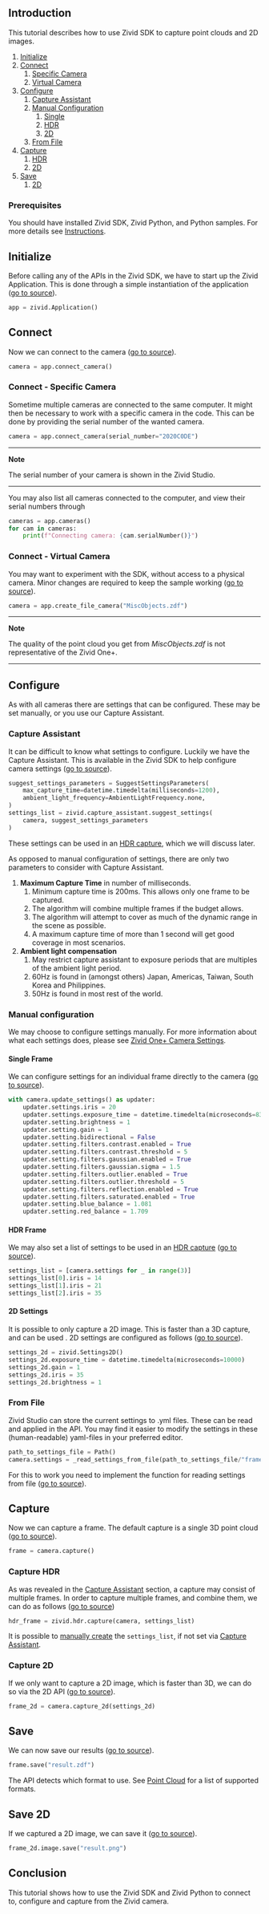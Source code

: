 ## Introduction

This tutorial describes how to use Zivid SDK to capture point clouds and 2D images.

1. [Initialize](#initialize)
2. [Connect](#connect)
   1. [Specific Camera](#connect---specific-camera)
   2. [Virtual Camera](#connect---virtual-camera)
3. [Configure](#configure)
   1. [Capture Assistant](#capture-assistant)
   2. [Manual Configuration](#manual-configuration)
      1. [Single](#single-frame)
      2. [HDR](#hdr-frame)
      3. [2D](#2d-settings)
   3. [From File](#from-file)
4. [Capture](#capture)
    1. [HDR](#capture-hdr)
    2. [2D](#capture-2d)
5. [Save](#save)
    1. [2D](#save-2d)

### Prerequisites

You should have installed Zivid SDK, Zivid Python, and Python samples. For more details see [Instructions][installation-instructions-url].

## Initialize

Before calling any of the APIs in the Zivid SDK, we have to start up the Zivid Application. This is done through a simple instantiation of the application ([go to source][start_app-url]).
```python
app = zivid.Application()
```

## Connect

Now we can connect to the camera ([go to source][connect-url]).
```python
camera = app.connect_camera()
```

### Connect - Specific Camera

Sometime multiple cameras are connected to the same computer. It might then be necessary to work with a specific camera in the code. This can be done by providing the serial number of the wanted camera.
```python
camera = app.connect_camera(serial_number="2020C0DE")
```

---
**Note** 

The serial number of your camera is shown in the Zivid Studio.

---

You may also list all cameras connected to the computer, and view their serial numbers through
```python
cameras = app.cameras()
for cam in cameras:
    print(f"Connecting camera: {cam.serialNumber()}")
```

### Connect - Virtual Camera

You may want to experiment with the SDK, without access to a physical camera. Minor changes are required to keep the sample working ([go to source][filecamera-url]).
```python
camera = app.create_file_camera("MiscObjects.zdf")
```

---
**Note**

The quality of the point cloud you get from *MiscObjects.zdf* is not representative of the Zivid One+.

---

## Configure

As with all cameras there are settings that can be configured. These may be set manually, or you use our Capture Assistant.

### Capture Assistant

It can be difficult to know what settings to configure. Luckily we have the Capture Assistant. This is available in the Zivid SDK to help configure camera settings ([go to source][captureassistant-url]).
```python
suggest_settings_parameters = SuggestSettingsParameters(
    max_capture_time=datetime.timedelta(milliseconds=1200),
    ambient_light_frequency=AmbientLightFrequency.none,
)
settings_list = zivid.capture_assistant.suggest_settings(
    camera, suggest_settings_parameters
)
```

These settings can be used in an [HDR capture](#capture-hdr), which we will discuss later.

As opposed to manual configuration of settings, there are only two parameters to consider with Capture Assistant.

1. **Maximum Capture Time** in number of milliseconds.
    1. Minimum capture time is 200ms. This allows only one frame to be captured.
    2. The algorithm will combine multiple frames if the budget allows.
    3. The algorithm will attempt to cover as much of the dynamic range in the scene as possible.
    4. A maximum capture time of more than 1 second will get good coverage in most scenarios.
2. **Ambient light compensation**
    1. May restrict capture assistant to exposure periods that are multiples of the ambient light period.
    2. 60Hz is found in (amongst others) Japan, Americas, Taiwan, South Korea and Philippines.
    3. 50Hz is found in most rest of the world.

### Manual configuration

We may choose to configure settings manually. For more information about what each settings does, please see [Zivid One+ Camera Settings][kb-camera_settings-url].

#### Single Frame

We can configure settings for an individual frame directly to the camera ([go to source][settings-url]).
```python
with camera.update_settings() as updater:
    updater.settings.iris = 20
    updater.settings.exposure_time = datetime.timedelta(microseconds=8333)
    updater.setting.brightness = 1
    updater.setting.gain = 1
    updater.setting.bidirectional = False
    updater.setting.filters.contrast.enabled = True
    updater.setting.filters.contrast.threshold = 5
    updater.setting.filters.gaussian.enabled = True
    updater.setting.filters.gaussian.sigma = 1.5
    updater.setting.filters.outlier.enabled = True
    updater.setting.filters.outlier.threshold = 5
    updater.setting.filters.reflection.enabled = True
    updater.setting.filters.saturated.enabled = True
    updater.setting.blue_balance = 1.081
    updater.setting.red_balance = 1.709
```

#### HDR Frame

We may also set a list of settings to be used in an [HDR capture](#capture-hdr) ([go to source][settingsHDR-url]).
```python
settings_list = [camera.settings for _ in range(3)]
settings_list[0].iris = 14
settings_list[1].iris = 21
settings_list[2].iris = 35
```

#### 2D Settings

It is possible to only capture a 2D image. This is faster than a 3D capture, and can be used . 2D settings are configured as follows ([go to source][settings2d-url]).
```python
settings_2d = zivid.Settings2D()
settings_2d.exposure_time = datetime.timedelta(microseconds=10000)
settings_2d.gain = 1
settings_2d.iris = 35
settings_2d.brightness = 1
```

### From File

Zivid Studio can store the current settings to .yml files. These can be read and applied in the API. You may find it easier to modify the settings in these (human-readable) yaml-files in your preferred editor.
```python
path_to_settings_file = Path()
camera.settings = _read_settings_from_file(path_to_settings_file/"frame_01.yml")
```
For this to work you need to implement the function for reading settings from file ([go to source][readsettings-url]).

## Capture

Now we can capture a frame. The default capture is a single 3D point cloud ([go to source][capture-url]).
```python
frame = camera.capture()
```

### Capture HDR

As was revealed in the [Capture Assistant](#capture-assistant) section, a capture may consist of multiple frames. In order to capture multiple frames, and combine them, we can do as follows ([go to source][captureHDR-url])
```python
hdr_frame = zivid.hdr.capture(camera, settings_list)
```
It is possible to [manually create](#hdr-frame) the `settings_list`, if not set via [Capture Assistant](#capture-assistant).

### Capture 2D

If we only want to capture a 2D image, which is faster than 3D, we can do so via the 2D API ([go to source][capture2d-url]).
```python
frame_2d = camera.capture_2d(settings_2d)
```

## Save

We can now save our results ([go to source][save-url]).
```python
frame.save("result.zdf")
```
The API detects which format to use. See [Point Cloud][kb-point_cloud-url] for a list of supported formats.

## Save 2D

If we captured a 2D image, we can save it ([go to source][save2d-url]).
```python
frame_2d.image.save("result.png")
```

## Conclusion

This tutorial shows how to use the Zivid SDK and Zivid Python to connect to, configure and capture from the Zivid camera.

[//]: ### "Recommended further reading"

[installation-instructions-url]: ../../../README.md#instructions
[start_app-url]: capture.py#L7
[connect-url]: capture.py#L8
[captureassistant-url]: capture_assistant.py#L11-L18
[settings-url]: capture.py#L10-L13
[settingsHDR-url]: capture_hdr.py#L9-L12
[kb-camera_settings-url]: https://zivid.atlassian.net/wiki/spaces/ZividKB/pages/99713044/Zivid+One+Camera+Settings
[capture-url]: capture.py#L15
[capture2d-url]: capture_2d.py#L14
[settings2d-url]: capture_2d.py#L10-L12
[captureHDR-url]: capture_assistant.py#L20
[save-url]: capture.py#L16
[save2d-url]: capture_2d.py#L15-L16
[readsettings-url]: ../../applications/basic/capture_hdr_loop.py#L15-L34
[kb-point_cloud-url]: https://zivid.atlassian.net/wiki/spaces/ZividKB/pages/427396/Point+Cloud
[filecamera-url]: capture_from_file.py#L7
